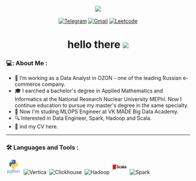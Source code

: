 <p align="center"><img src="https://media.tenor.com/nEP6ovplEd8AAAAi/so-really.gif" width="200"/></p>
<p align="center">
<a href="https://t.me/ilyaverendeev"><img src="https://img.shields.io/badge/Telegram-blue?logo=telegram&logoColor=white" alt="Telegram"/></a>
<a href="ilaverendeev@gmail.com"><img src="https://img.shields.io/badge/Gmail-red?logo=gmail&logoColor=white" alt="Gmail"/></a>
<a href="https://leetcode.com/Z5-05/"><img src="https://img.shields.io/badge/Leetcode-orange?logo=Leetcode&color=black" alt="Leetcode"/></a>
</p>
<h1 align="center">hello there <img src="https://media.tenor.com/3zYTjSu1N9AAAAAi/kenobi-pog.gif" width="40"></h1>

### 💻: About Me :
- :office: I’m working as a Data Analyst in OZON - one of the leading Russian e-commerce company.
- :mortar_board: I earched a bachelor's degree in Applied Mathematics and Informatics at the National Research Nuclear University MEPhI. Now I continue education to pursue my master's degree in the same specialty.
- :book: Now I'm studing MLOPS Engineer at VK MADE Big Data Academy.
- :mag: Interested in Data Engineer, Spark, Hadoop and Scala.
- :notebook: ind my CV here.

---

### :hammer_and_wrench: Languages and Tools :
<div>
  <img src="https://github.com/devicons/devicon/blob/master/icons/python/python-original-wordmark.svg" title="Python" alt="Python" width="40" height="40"/>&nbsp;
  <img src="https://dbdb.io/media/logos/vertica.png.280x250_q85.png" title="Vertica" alt="Vertica" width="100" height="40"/>&nbsp;
  <img src="https://cdn.worldvectorlogo.com/logos/clickhouse.svg" title="Clickhouse" alt="Clickhouse" width="40" height="40"/>&nbsp;
  <img src="https://upload.wikimedia.org/wikipedia/commons/thumb/0/0e/Hadoop_logo.svg/996px-Hadoop_logo.svg.png?20130221043911" title="Hadoop" alt="Hadoop" width="120" height="40"/>&nbsp;
  <img src="https://github.com/devicons/devicon/blob/master/icons/scala/scala-original-wordmark.svg" title="Scala" alt="Scala" width="40" height="40"/>&nbsp;
  <img src="https://upload.wikimedia.org/wikipedia/commons/thumb/f/f3/Apache_Spark_logo.svg/768px-Apache_Spark_logo.svg.png?20210416091439" title="Spark" alt="Spark" width="80" height="40"/>&nbsp;
</div>

